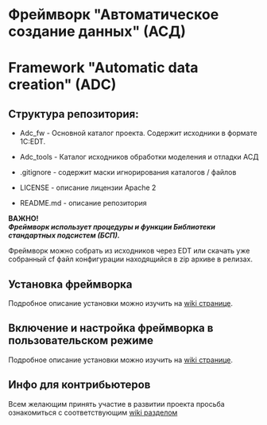 # Фреймворк "Автоматическое создание данных" (АСД)
# Framework "Automatic data creation" (ADC)

## Структура репозитория:
* Adc_fw - Основной каталог проекта. Содержит исходники в формате 1C:EDT.
* Adc_tools - Каталог исходников обработки моделения и отладки АСД

* .gitignore - содержит маски игнорирования каталогов / файлов
* LICENSE - описание лицензии Apache 2
* README.md - описание репозитория

**ВАЖНО!**  
***Фреймворк использует процедуры и функции Библиотеки стандартных подсистем (БСП).***

Фреймворк можно собрать из исходников через EDT или скачать уже собранный cf файл конфигурации находящийся в zip архиве в релизах.

## Установка фреймворка
Подробное описание установки можно изучить на [wiki странице](https://github.com/Cinimex-Informatica/1c-adc/wiki/1.-%D0%A3%D1%81%D1%82%D0%B0%D0%BD%D0%BE%D0%B2%D0%BA%D0%B0-%D1%84%D1%80%D0%B5%D0%B9%D0%BC%D0%B2%D0%BE%D1%80%D0%BA%D0%B0 "Установка фреймворка").

## Включение и настройка фреймворка в пользовательском режиме
Подробное описание установки можно изучить на [wiki странице](https://github.com/Cinimex-Informatica/1c-adc/wiki/2.-%D0%92%D0%BA%D0%BB%D1%8E%D1%87%D0%B5%D0%BD%D0%B8%D0%B5-%D0%B8-%D0%BD%D0%B0%D1%81%D1%82%D1%80%D0%BE%D0%B9%D0%BA%D0%B0-%D1%84%D1%80%D0%B5%D0%B9%D0%BC%D0%B2%D0%BE%D1%80%D0%BA%D0%B0-%D0%B2-%D0%BF%D0%BE%D0%BB%D1%8C%D0%B7%D0%BE%D0%B2%D0%B0%D1%82%D0%B5%D0%BB%D1%8C%D1%81%D0%BA%D0%BE%D0%BC-%D1%80%D0%B5%D0%B6%D0%B8%D0%BC%D0%B5 "Включение и настройка фреймворка в пользовательском режиме").

## Инфо для контрибьютеров
Всем желающим принять участие в развитии проекта просьба ознакомиться с соответствующим [wiki разделом](https://github.com/Cinimex-Informatica/1c-adc/wiki/3.-%D0%98%D0%BD%D1%84%D0%BE%D1%80%D0%BC%D0%B0%D1%86%D0%B8%D1%8F-%D0%B4%D0%BB%D1%8F-%D0%BA%D0%BE%D0%BD%D1%82%D1%80%D0%B8%D0%B1%D1%8C%D1%8E%D1%82%D0%B5%D1%80%D0%BE%D0%B2 "Информация для контрибьютеров") 

